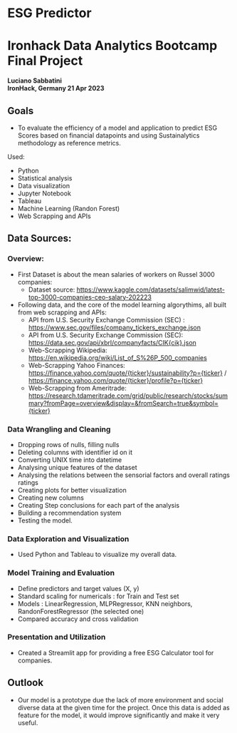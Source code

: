 # ESG Predictor

# Ironhack Data Analytics Bootcamp Final Project

**Luciano Sabbatini**  
**IronHack, Germany 21 Apr 2023**

## Goals

* To evaluate the efficiency of a model and application to predict ESG Scores based on financial datapoints and using Sustainalytics methodology as reference metrics. 

Used:

 * Python
 * Statistical analysis
 * Data visualization
 * Jupyter Notebook
 * Tableau
 * Machine Learning (Randon Forest)
 * Web Scrapping and APIs
  
  ## Data Sources:

### Overview: 
* First Dataset is about the mean salaries of workers on Russel 3000 companies:
	* Dataset source: https://www.kaggle.com/datasets/salimwid/latest-top-3000-companies-ceo-salary-202223
* Following data, and the core of the model learning algorythims, all built from web scrapping and APIs:
  * API from U.S. Security Exchange Commission (SEC) : https://www.sec.gov/files/company_tickers_exchange.json
  * API from U.S. Security Exchange Commission (SEC): https://data.sec.gov/api/xbrl/companyfacts/CIK{cik}.json
  * Web-Scrapping Wikipedia: https://en.wikipedia.org/wiki/List_of_S%26P_500_companies
  * Web-Scrapping Yahoo Finances: https://finance.yahoo.com/quote/{ticker}/sustainability?p={ticker} / https://finance.yahoo.com/quote/{ticker}/profile?p={ticker}
  * Web-Scrapping from Ameritrade: https://research.tdameritrade.com/grid/public/research/stocks/summary?fromPage=overview&display=&fromSearch=true&symbol={ticker}

 
### Data Wrangling and Cleaning
  
- Dropping rows of nulls, filling nulls
- Deleting  columns with identifier id on it 
- Converting UNIX time into datetime
- Analysing unique features of the dataset 
- Analysing the relations between the sensorial factors and overall ratings ratings
- Creating plots for better visualization
- Creating new columns
- Creating Step conclusions for each part of the analysis
- Building a recommendation system
- Testing the model.

### Data Exploration and Visualization
- Used Python and Tableau to visualize my overall data.

### Model Training and Evaluation
- Define predictors and target values (X, y)
- Standard scaling for numericals : for Train and Test set
- Models : LinearRegression, MLPRegressor, KNN neighbors, RandonForestRegressor (the selected one)
- Compared accuracy and cross validation 

### Presentation and Utilization
- Created a Streamlit app for providing a free ESG Calculator tool for companies.

## Outlook

- Our model is a prototype due the lack of more environment and social diverse data at the given time for the project. Once this data is added as feature for the model, it would improve significantly and make it very useful.

